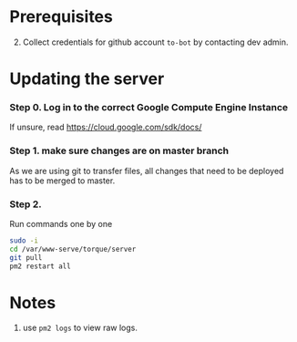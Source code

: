 # Prerequisites

2. Collect credentials for github account `to-bot` by contacting dev admin.

# Updating the server

### Step 0. Log in to the correct Google Compute Engine Instance

If unsure, read https://cloud.google.com/sdk/docs/

### Step 1. make sure changes are on master branch

As we are using git to transfer files, all changes that need to be deployed
has to be merged to master.

### Step 2. 

Run commands one by one
```sh
sudo -i
cd /var/www-serve/torque/server
git pull
pm2 restart all
```

# Notes

1. use `pm2 logs` to view raw logs.




